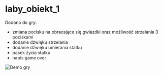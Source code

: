 # laby_obiekt_1

Dodano do gry:
- zmiana pocisku na obracające się gwiazdki oraz możliwość strzelania 3 pociskami
- dodanie dźwięku strzelania
- dodanie dźwięku umierania statku
- pasek życia statku
- napis game over


![Demo gry](https://raw.githubusercontent.com/Zochaaa/laby_obiekt_1/main/laby_obiekt/results/laby_obiekt.gif)





